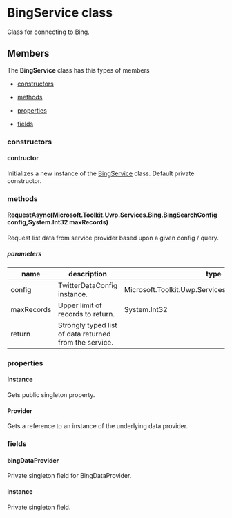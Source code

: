 
# BingService class

Class for connecting to Bing.

## Members

The **BingService** class has this types of members

* [constructors](#constructors)

* [methods](#methods)

* [properties](#properties)

* [fields](#fields)

### constructors

#### contructor

Initializes a new instance of the [BingService](Microsoft_Toolkit_Uwp_Services_Bing_BingService.md) class.            Default private constructor.

### methods

#### RequestAsync(Microsoft.Toolkit.Uwp.Services.Bing.BingSearchConfig config,System.Int32 maxRecords)

Request list data from service provider based upon a given config / query.

##### parameters



| name | description | type |
| --- | --- | --- |
| config | TwitterDataConfig instance. | Microsoft.Toolkit.Uwp.Services.Bing.BingSearchConfig |
| maxRecords | Upper limit of records to return. | System.Int32 |
| return |Strongly typed list of data returned from the service. |

### properties

#### Instance

Gets public singleton property.

#### Provider

Gets a reference to an instance of the underlying data provider.

### fields

#### bingDataProvider

Private singleton field for BingDataProvider.

#### instance

Private singleton field.
